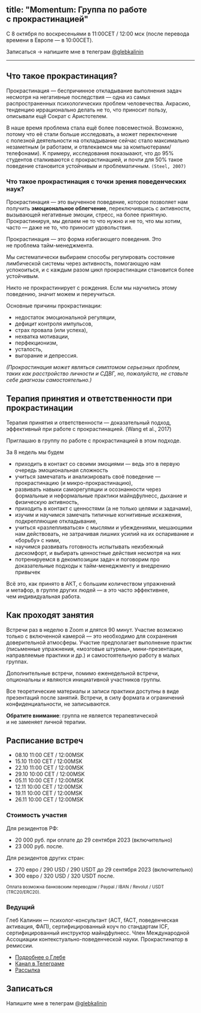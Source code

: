 title: "Momentum: Группа по работе с прокрастинацией"
---

С 8 октября по воскресеньями в 11:00CET / 12:00 мск (после перевода времени в Европе — в 10:00CET).

Записаться →  напишите мне в телеграм [@glebkalinin](https://t.me/glebkalinin)

- - -

## Что такое прокрастинация?

Прокрастинация — беспричинное откладывание выполнения задач несмотря на негативные последствия —  одна из самых распространенных психологических проблем человечества. Акрасию, тенденцию иррационально делать не то, что приносит пользу, описывали ещё Сократ с Аристотелем.

В наше время проблема стала ещё более повсеместной. Возможно, потому что её стали больше исследовать, а может переключение с полезной деятельности на откладывание сейчас стало максимально незаметным (и работаем, и отвлекаемся мы за компьютерами/телефонами). К примеру, исследования показыаают, что до 95% студентов сталкиваются с прокрастинацией, и почти для 50% такое поведение становится устойчивым и проблематичным. <code>(Steel, 2007)</code>


### Что такое прокрастинация с точки зрения поведенческих наук? 

Прокрастинация — это выученное поведение, которое позволяет нам получить **эмоциональное облегчение**, переключившись с активности, вызывающей негативные эмоции, стресс, на более приятную. Прокрастинируя, мы делаем не то что нужно и не то, что мы хотим, часто — даже не то, что приносит удовольствия. 

Прокрастинация — это форма избегающего поведения. Это не проблема тайм-менеджмента.

Мы систематически выбираем способы регулировать состояние лимбической системы через активность, помогающую нам успокоиться, и с каждым разом цикл прокрастинации становится более устойчивым. 

Никто не прокрастинирует с рождения. Если мы научились этому поведению, значит можем и переучиться.

Основные причины прокрастинации: 
- недостаток эмоциональной регуляции, 
- дефицит контроля импульсов, 
- страх провала (или успеха), 
- нехватка мотивации, 
- перфекционизм, 
- усталость, 
- выгорание и депрессия. 

_(Прокрастинация может являться симптомом серьезных проблем, таких как расстройство личности и СДВГ, но, пожалуйста, не ставьте себе диагнозы самостоятельно.)_

## Терапия принятия и ответственности при прокрастинации

Терапия принятия и ответственности — доказательный подход, эффективный при работе с прокрастинацией.  (Wang et al., 2017) 

Приглашаю в группу по работе с прокрастинацией в этом подходе. 

За 8 недель мы будем
- приходить в контакт со своими эмоциями — ведь это в первую очередь эмоциональная сложность
- учиться замечатать и анализировать своё поведение — прокрастинацию (и микро-прокрастинацию), 
- развивать навыки саморегуляции и осознанности через формальные и неформальные практики майндфулнесс, дыхание и физическую активность,
- приходить в контакт с ценностями (а не только целями и задачами),
- изучим и научимся замечать типичные когнитивные искажения, подкрепляющие откладывание,
- учиться «разлепливаться» с мыслями и убеждениями, мешающими нам действовать, не затрачивая лишних усилий на их оспаривание и «борьбу» с ними,
- научимся развивать готовность испытывать неизбежный дискомфорт, и выбирать ценностные действия несмотря на них
- потренируемся в декомпозиции задач и поговорим про доказательные подходы к тайм-менеджменту и внедрению привычек

Всё это, как принято в АКТ, с большим количеством упражнений и метафор, в группе других людей — а это часто эффективнее, чем индивидуальная работа. 


## Как проходят занятия

Встречи раз в неделю в Zoom и длятся 90 минут. Участие возможно только с включенной камерой — это необходимо для сохранения доверительной атмосферы. Участие предполагает выполнение практик (письменные упражнения, «мозговые штурмы», мини-презентации, направляемые практики и др.) и самостоятельную работу в малых группах.

Дополнительные встречи, помимо еженедельной встречи, опциональны и являются инициативной участников группы. 

Все теоретические материалы и записи практики доступны в виде презентаций после занятий. Встречи, в силу формата и ограничений конфиденциальности, не записываются. 

**Обратите внимание**: группа не является терапевтической и не заменяет личной терапии. 

## Расписание встреч

- 08.10 11:00 CET / 12:00MSK
- 15.10 11:00 CET / 12:00MSK
- 22.10 11:00 CET / 12:00MSK
- 29.10 10:00 CET / 12:00MSK
- 05.11 10:00 CET / 12:00MSK
- 12.11 10:00 CET / 12:00MSK
- 19.11 10:00 CET / 12:00MSK
- 26.11 10:00 CET / 12:00MSK

<!-- ## О чём говорят участники прошлых групп -->


### Стоимость участия

Для резидентов РФ:
- 20 000 руб. при оплате до 29 сентября 2023 (включительно)
- 23 000 руб. после. 


Для резидентов других стран:
- 270 евро / 290 USD / 290 USDT до 29 сентября 2023 (включительно)
- 300 евро / 320 USD / 320 USDT после. 

<small>Оплата возможна банковским переводом / Paypal / IBAN / Revolut / USDT (TRC20/ERC20).</small>


### Ведущий 

Глеб Калинин — психолог-консультант (ACT, fACT, поведенческая активация, ФАП), сертифицированный коуч по стандартам ICF, сертифицированный инструктор майндфулнесс. Член Международной Ассоциации контекстуально-поведенческой науки. Прокрастинатор в ремиссии.

- [Подробнее о Глебе](https://glebkalinin.com/about/)
- [Канал в Телеграме](https://t.me/Experimentally)
- [Рассылка](https://glebkalinin.com/subscribe/)


## Записаться

Напишите мне в телеграм [@glebkalinin](https://t.me/glebkalinin)